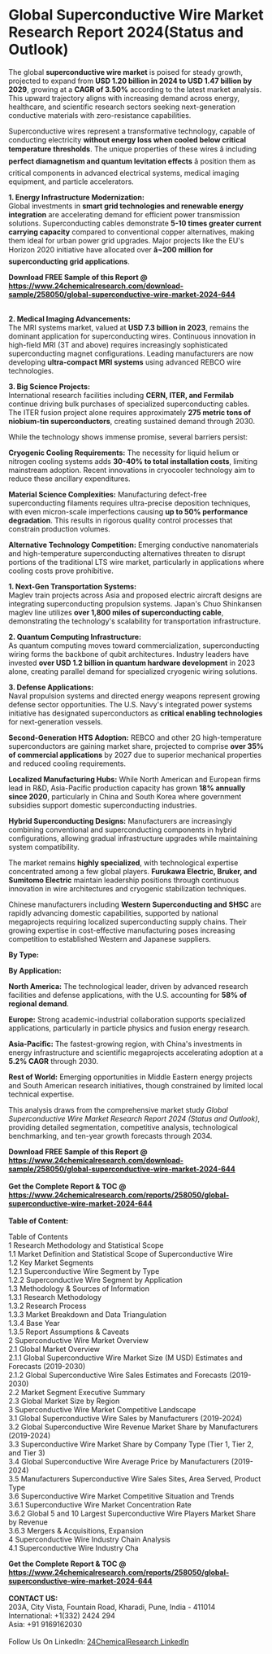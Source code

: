 <h1>Global Superconductive Wire Market Research Report 2024(Status and Outlook)</h1><p>The global <strong>superconductive wire market</strong> is poised for steady growth, projected to expand from <strong>USD 1.20 billion in 2024 to USD 1.47 billion by 2029</strong>, growing at a <strong>CAGR of 3.50%</strong> according to the latest market analysis. This upward trajectory aligns with increasing demand across energy, healthcare, and scientific research sectors seeking next-generation conductive materials with zero-resistance capabilities.</p><p>Superconductive wires represent a transformative technology, capable of conducting electricity <strong>without energy loss when cooled below critical temperature thresholds</strong>. The unique properties of these wires â including <strong>perfect diamagnetism and quantum levitation effects</strong> â position them as critical components in advanced electrical systems, medical imaging equipment, and particle accelerators.</p><p><strong>1. Energy Infrastructure Modernization:</strong><br>
Global investments in <strong>smart grid technologies and renewable energy integration</strong> are accelerating demand for efficient power transmission solutions. Superconducting cables demonstrate <strong>5-10 times greater current carrying capacity</strong> compared to conventional copper alternatives, making them ideal for urban power grid upgrades. Major projects like the EU's Horizon 2020 initiative have allocated over <strong>â¬200 million for superconducting grid applications</strong>.</p><div><b>Download FREE Sample of this Report @ 
            <a href="https://www.24chemicalresearch.com/download-sample/258050/global-superconductive-wire-market-2024-644">
            https://www.24chemicalresearch.com/download-sample/258050/global-superconductive-wire-market-2024-644</a></b></div><br><p><strong>2. Medical Imaging Advancements:</strong><br>
The MRI systems market, valued at <strong>USD 7.3 billion in 2023</strong>, remains the dominant application for superconducting wires. Continuous innovation in high-field MRI (3T and above) requires increasingly sophisticated superconducting magnet configurations. Leading manufacturers are now developing <strong>ultra-compact MRI systems</strong> using advanced REBCO wire technologies.</p><p><strong>3. Big Science Projects:</strong><br>
International research facilities including <strong>CERN, ITER, and Fermilab</strong> continue driving bulk purchases of specialized superconducting cables. The ITER fusion project alone requires approximately <strong>275 metric tons of niobium-tin superconductors</strong>, creating sustained demand through 2030.</p><p>While the technology shows immense promise, several barriers persist:</p><p><strong>Cryogenic Cooling Requirements:</strong> The necessity for liquid helium or nitrogen cooling systems adds <strong>30-40% to total installation costs</strong>, limiting mainstream adoption. Recent innovations in cryocooler technology aim to reduce these ancillary expenditures.</p><p><strong>Material Science Complexities:</strong> Manufacturing defect-free superconducting filaments requires ultra-precise deposition techniques, with even micron-scale imperfections causing <strong>up to 50% performance degradation</strong>. This results in rigorous quality control processes that constrain production volumes.</p><p><strong>Alternative Technology Competition:</strong> Emerging conductive nanomaterials and high-temperature superconducting alternatives threaten to disrupt portions of the traditional LTS wire market, particularly in applications where cooling costs prove prohibitive.</p><p><strong>1. Next-Gen Transportation Systems:</strong><br>
Maglev train projects across Asia and proposed electric aircraft designs are integrating superconducting propulsion systems. Japan's Chuo Shinkansen maglev line utilizes <strong>over 1,800 miles of superconducting cable</strong>, demonstrating the technology's scalability for transportation infrastructure.</p><p><strong>2. Quantum Computing Infrastructure:</strong><br>
As quantum computing moves toward commercialization, superconducting wiring forms the backbone of qubit architectures. Industry leaders have invested <strong>over USD 1.2 billion in quantum hardware development</strong> in 2023 alone, creating parallel demand for specialized cryogenic wiring solutions.</p><p><strong>3. Defense Applications:</strong><br>
Naval propulsion systems and directed energy weapons represent growing defense sector opportunities. The U.S. Navy's integrated power systems initiative has designated superconductors as <strong>critical enabling technologies</strong> for next-generation vessels.</p><p><strong>Second-Generation HTS Adoption:</strong> REBCO and other 2G high-temperature superconductors are gaining market share, projected to comprise <strong>over 35% of commercial applications</strong> by 2027 due to superior mechanical properties and reduced cooling requirements.</p><p><strong>Localized Manufacturing Hubs:</strong> While North American and European firms lead in R&amp;D, Asia-Pacific production capacity has grown <strong>18% annually since 2020</strong>, particularly in China and South Korea where government subsidies support domestic superconducting industries.</p><p><strong>Hybrid Superconducting Designs:</strong> Manufacturers are increasingly combining conventional and superconducting components in hybrid configurations, allowing gradual infrastructure upgrades while maintaining system compatibility.</p><p>The market remains <strong>highly specialized</strong>, with technological expertise concentrated among a few global players. <strong>Furukawa Electric, Bruker, and Sumitomo Electric</strong> maintain leadership positions through continuous innovation in wire architectures and cryogenic stabilization techniques.</p><p>Chinese manufacturers including <strong>Western Superconducting and SHSC</strong> are rapidly advancing domestic capabilities, supported by national megaprojects requiring localized superconducting supply chains. Their growing expertise in cost-effective manufacturing poses increasing competition to established Western and Japanese suppliers.</p><p><strong>By Type:</strong></p><p><strong>By Application:</strong></p><p><strong>North America:</strong> The technological leader, driven by advanced research facilities and defense applications, with the U.S. accounting for <strong>58% of regional demand</strong>.</p><p><strong>Europe:</strong> Strong academic-industrial collaboration supports specialized applications, particularly in particle physics and fusion energy research.</p><p><strong>Asia-Pacific:</strong> The fastest-growing region, with China's investments in energy infrastructure and scientific megaprojects accelerating adoption at a <strong>5.2% CAGR</strong> through 2030.</p><p><strong>Rest of World:</strong> Emerging opportunities in Middle Eastern energy projects and South American research initiatives, though constrained by limited local technical expertise.</p><p>This analysis draws from the comprehensive market study <em>Global Superconductive Wire Market Research Report 2024 (Status and Outlook)</em>, providing detailed segmentation, competitive analysis, technological benchmarking, and ten-year growth forecasts through 2034.</p><div><b>Download FREE Sample of this Report @ 
            <a href="https://www.24chemicalresearch.com/download-sample/258050/global-superconductive-wire-market-2024-644">
            https://www.24chemicalresearch.com/download-sample/258050/global-superconductive-wire-market-2024-644</a></b></div><br><div><b>Get the Complete Report & TOC @ 
            <a href="https://www.24chemicalresearch.com/reports/258050/global-superconductive-wire-market-2024-644">
            https://www.24chemicalresearch.com/reports/258050/global-superconductive-wire-market-2024-644</a></b></div><br>
            <b>Table of Content:</b><p>Table of Contents<br />
1 Research Methodology and Statistical Scope<br />
1.1 Market Definition and Statistical Scope of Superconductive Wire<br />
1.2 Key Market Segments<br />
1.2.1 Superconductive Wire Segment by Type<br />
1.2.2 Superconductive Wire Segment by Application<br />
1.3 Methodology & Sources of Information<br />
1.3.1 Research Methodology<br />
1.3.2 Research Process<br />
1.3.3 Market Breakdown and Data Triangulation<br />
1.3.4 Base Year<br />
1.3.5 Report Assumptions & Caveats<br />
2 Superconductive Wire Market Overview<br />
2.1 Global Market Overview<br />
2.1.1 Global Superconductive Wire Market Size (M USD) Estimates and Forecasts (2019-2030)<br />
2.1.2 Global Superconductive Wire Sales Estimates and Forecasts (2019-2030)<br />
2.2 Market Segment Executive Summary<br />
2.3 Global Market Size by Region<br />
3 Superconductive Wire Market Competitive Landscape<br />
3.1 Global Superconductive Wire Sales by Manufacturers (2019-2024)<br />
3.2 Global Superconductive Wire Revenue Market Share by Manufacturers (2019-2024)<br />
3.3 Superconductive Wire Market Share by Company Type (Tier 1, Tier 2, and Tier 3)<br />
3.4 Global Superconductive Wire Average Price by Manufacturers (2019-2024)<br />
3.5 Manufacturers Superconductive Wire Sales Sites, Area Served, Product Type<br />
3.6 Superconductive Wire Market Competitive Situation and Trends<br />
3.6.1 Superconductive Wire Market Concentration Rate<br />
3.6.2 Global 5 and 10 Largest Superconductive Wire Players Market Share by Revenue<br />
3.6.3 Mergers & Acquisitions, Expansion<br />
4 Superconductive Wire Industry Chain Analysis<br />
4.1 Superconductive Wire Industry Cha</p><div><b>Get the Complete Report & TOC @ 
            <a href="https://www.24chemicalresearch.com/reports/258050/global-superconductive-wire-market-2024-644">
            https://www.24chemicalresearch.com/reports/258050/global-superconductive-wire-market-2024-644</a></b></div><br><b>CONTACT US:</b><br>
            203A, City Vista, Fountain Road, Kharadi, Pune, India - 411014<br>
            International: +1(332) 2424 294<br>
            Asia: +91 9169162030 <br><br>
            Follow Us On LinkedIn: <a href="https://www.linkedin.com/company/24chemicalresearch/">24ChemicalResearch LinkedIn</a>